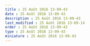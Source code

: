 ```yaml
---
title : 25 Août 2016 13-09-43
date : 25 Août 2016 13-09-43
description : 25 Août 2016 13-09-43
last_modified : 25 Août 2016 13-09-14
order : 25 Août 2016 13-09-43
type : 25 Août 2016 13-09-43
miniature : 25 Août 2016 13-09-43
---
```

